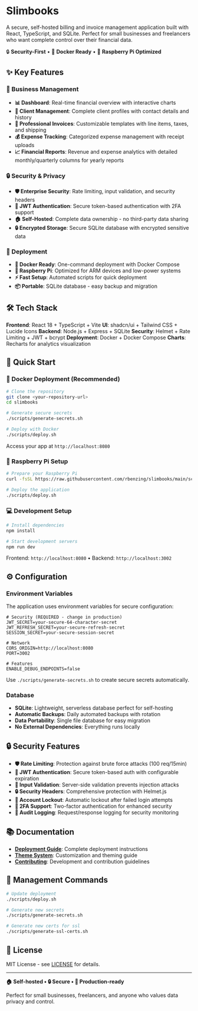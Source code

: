 # Slimbooks

A secure, self-hosted billing and invoice management application built with React, TypeScript, and SQLite. Perfect for small businesses and freelancers who want complete control over their financial data.

🔒 **Security-First** • 🐳 **Docker Ready** • 🥧 **Raspberry Pi Optimized**

## ✨ Key Features

### 💼 Business Management
- **📊 Dashboard**: Real-time financial overview with interactive charts
- **👥 Client Management**: Complete client profiles with contact details and history
- **🧾 Professional Invoices**: Customizable templates with line items, taxes, and shipping
- **💰 Expense Tracking**: Categorized expense management with receipt uploads
- **📈 Financial Reports**: Revenue and expense analytics with detailed monthly/quarterly columns for yearly reports

### 🔒 Security & Privacy
- **🛡️ Enterprise Security**: Rate limiting, input validation, and security headers
- **🔐 JWT Authentication**: Secure token-based authentication with 2FA support
- **🏠 Self-Hosted**: Complete data ownership - no third-party data sharing
- **🔒 Encrypted Storage**: Secure SQLite database with encrypted sensitive data

### 🚀 Deployment
- **🐳 Docker Ready**: One-command deployment with Docker Compose
- **🥧 Raspberry Pi**: Optimized for ARM devices and low-power systems
- **⚡ Fast Setup**: Automated scripts for quick deployment
- **📦 Portable**: SQLite database - easy backup and migration

## 🛠️ Tech Stack

**Frontend**: React 18 + TypeScript + Vite
**UI**: shadcn/ui + Tailwind CSS + Lucide Icons
**Backend**: Node.js + Express + SQLite
**Security**: Helmet + Rate Limiting + JWT + bcrypt
**Deployment**: Docker + Docker Compose
**Charts**: Recharts for analytics visualization

## 🚀 Quick Start

### 🐳 Docker Deployment (Recommended)

```bash
# Clone the repository
git clone <your-repository-url>
cd slimbooks

# Generate secure secrets
./scripts/generate-secrets.sh

# Deploy with Docker
./scripts/deploy.sh
```

Access your app at `http://localhost:8080`

### 🥧 Raspberry Pi Setup

```bash
# Prepare your Raspberry Pi
curl -fsSL https://raw.githubusercontent.com/rbenzing/slimbooks/main/scripts/setup-raspberry-pi.sh | bash

# Deploy the application
./scripts/deploy.sh
```

### 💻 Development Setup

```bash
# Install dependencies
npm install

# Start development servers
npm run dev
```

Frontend: `http://localhost:8080` • Backend: `http://localhost:3002`

## ⚙️ Configuration

### Environment Variables

The application uses environment variables for secure configuration:

```env
# Security (REQUIRED - change in production)
JWT_SECRET=your-secure-64-character-secret
JWT_REFRESH_SECRET=your-secure-refresh-secret
SESSION_SECRET=your-secure-session-secret

# Network
CORS_ORIGIN=http://localhost:8080
PORT=3002

# Features
ENABLE_DEBUG_ENDPOINTS=false
```

Use `./scripts/generate-secrets.sh` to create secure secrets automatically.

### Database

- **SQLite**: Lightweight, serverless database perfect for self-hosting
- **Automatic Backups**: Daily automated backups with rotation
- **Data Portability**: Single file database for easy migration
- **No External Dependencies**: Everything runs locally

## 🔒 Security Features

- **🛡️ Rate Limiting**: Protection against brute force attacks (100 req/15min)
- **🔐 JWT Authentication**: Secure token-based auth with configurable expiration
- **🚫 Input Validation**: Server-side validation prevents injection attacks
- **🔒 Security Headers**: Comprehensive protection with Helmet.js
- **👤 Account Lockout**: Automatic lockout after failed login attempts
- **🔑 2FA Support**: Two-factor authentication for enhanced security
- **📝 Audit Logging**: Request/response logging for security monitoring

## 📚 Documentation

- **[Deployment Guide](./documentation/DEPLOYMENT.md)**: Complete deployment instructions
- **[Theme System](./THEME_SYSTEM.md)**: Customization and theming guide
- **[Contributing](./CONTRIBUTING.md)**: Development and contribution guidelines

## 🔧 Management Commands

```bash
# Update deployment
./scripts/deploy.sh

# Generate new secrets
./scripts/generate-secrets.sh

# Generate new certs for ssl
./scripts/generate-ssl-certs.sh
```

## 📄 License

MIT License - see [LICENSE](./LICENSE) for details.

---

**🏠 Self-hosted • 🔒 Secure • 🚀 Production-ready**

Perfect for small businesses, freelancers, and anyone who values data privacy and control.